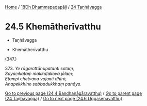 
[Home](/) / [18Dh Dhammapadapāḷi](...md) / [24 Taṇhāvagga](../18Dh/24.md)

# 24.5 Khemātherīvatthu

* Taṇhāvagga

* Khemātherīvatthu

(347.)

373\. _Ye rāgarattānupatanti sotaṃ,_  
_Sayaṃkataṃ makkaṭakova jālaṃ;_  
_Etampi chetvāna vajanti dhīrā,_  
_Anapekkhino sabbadukkhaṃ pahāya._  


[Go to previous page (24.4 Bandhanāgāravatthu)](24.4.md) / [Go to parent page (24 Taṇhāvagga)](../18Dh/24.md) / [Go to next page (24.6 Uggasenavatthu)](24.6.md)


